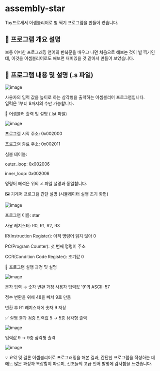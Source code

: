 # assembly-star
Toy프로세서 어셈블리어로 별 찍기 프로그램을 만들어 봤습니다.

## 📌 프로그램 개요 설명

보통 어떠한 프로그래밍 언어의 반복문을 배우고 나면 처음으로 해보는 것이 별 찍기인데, 이것을 어셈블리어로도 해보면 재미있을 것 같아서 만들어 보았습니다.

## 🧾 프로그램 내용 및 설명 (.s 파일)

![image](https://github.com/user-attachments/assets/c0449459-9554-4287-a19e-b7b4e41081de)

사용자의 입력 값을 높이로 하는 삼각형을 출력하는 어셈블리어 프로그램입니다.  
입력은 1부터 9까지의 수만 가능합니다.

🧮 어셈블러 출력 및 설명 (.lst 파일)

![image](https://github.com/user-attachments/assets/d992724d-14bc-40e3-b1d5-e49471c8162d)

프로그램 시작 주소: 0x002000

프로그램 종료 주소: 0x002011

심볼 테이블:

outer_loop: 0x002006

inner_loop: 0x002006

명령어 해석은 위의 .s 파일 설명과 동일합니다.

🖼 기계어 프로그램 간단 설명 (시뮬레이터 실행 초기 화면)

![image](https://github.com/user-attachments/assets/d757a24d-fbfa-4d90-8f85-578f13af904e)

프로그램 이름: star

사용 레지스터: R0, R1, R2, R3

IR(Instruction Register): 아직 명령어 읽지 않아 0

PC(Program Counter): 첫 번째 명령어 주소

CCR(Condition Code Register): 초기값 0

🔄 프로그램 실행 과정 및 설명

![image](https://github.com/user-attachments/assets/9cdd249b-3108-45e2-8baf-49c249da69e2)

문자 입력 → 숫자 변환 과정
사용자 입력값 '9'의 ASCII: 57

정수 변환을 위해 48을 빼서 9로 만듦

변환 후 R1 레지스터에 숫자 9 저장

✅ 실행 결과 검증
입력값 5 → 5층 삼각형 출력

![image](https://github.com/user-attachments/assets/5053f553-9f54-4776-a942-69e4c2cafad1)

입력값 9 → 9층 삼각형 출력

![image](https://github.com/user-attachments/assets/b80c6df2-ff04-49f8-b216-c963cbea34f7)

💡 요약 및 결론
어셈블리어로 프로그래밍을 해본 결과, 간단한 프로그램을 작성하는 데에도 많은 과정과 복잡함이 따르며, 선조들의 고급 언어 발명에 감사함을 느꼈습니다.
